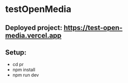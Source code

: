# testOpenMedia

## Deployed project: https://test-open-media.vercel.app

## Setup: 
- cd pr
- npm install
- npm run dev

